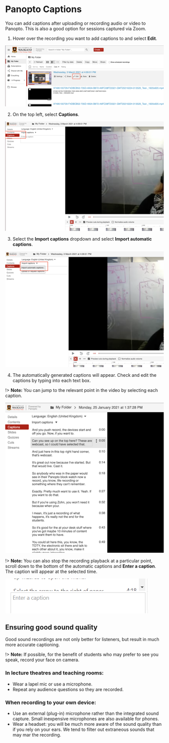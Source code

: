 # Panopto Captions

You can add captions after uploading or recording audio or video to Panopto. This is also a good option for sessions captured via Zoom.

1. Hover over the recording you want to add captions to and select **Edit**.

![](images/captions-edit.png)

2. On the top left, select **Captions**.

![](images/captions-select.png)

3. Select the **Import captions** dropdown and  select **Import automatic captions**.

![](images/captions-import.png)

4. The automatically generated captions will appear. Check and edit the captions by typing into each text box.

!> **Note:** You can jump to the relevant point in the video by selecting each caption.

![](images/captions-enter.png)

!> **Note:** You can also stop the recording playback at a particular point, scroll down to the bottom of the automatic captions and **Enter a caption**. The caption will appear at the selected time.

![](images/captions-type.png)

## Ensuring good sound quality

Good sound recordings are not only better for listeners, but result in much more accurate captioning.

!> **Note:** If possible, for the benefit of students who may prefer to see you speak, record your face on camera.

### In lecture theatres and teaching rooms:

- Wear a lapel mic or use a microphone.
- Repeat any audience questions so they are recorded.

### When recording to your own device:

- Use an external (plug-in) microphone rather than the integrated sound capture. Small inexpensive microphones are also available for phones.
- Wear a headset: you will be much more aware of the sound quality than if you rely on your ears. We tend to filter out extraneous sounds that may mar the recording.
